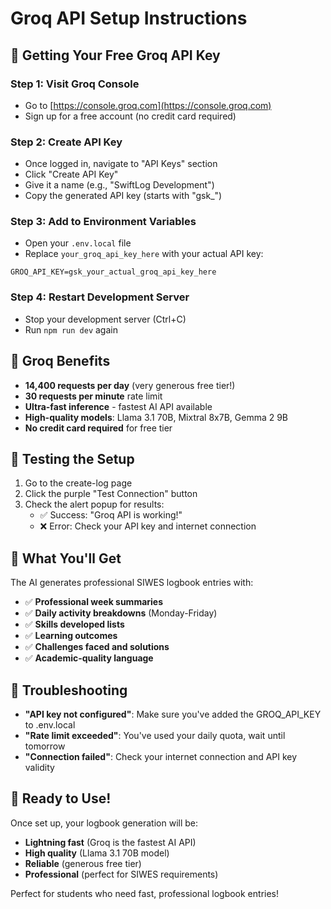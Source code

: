 # Groq API Setup Instructions

## 🚀 Getting Your Free Groq API Key

### Step 1: Visit Groq Console
- Go to [https://console.groq.com](https://console.groq.com)
- Sign up for a free account (no credit card required)

### Step 2: Create API Key
- Once logged in, navigate to "API Keys" section
- Click "Create API Key"
- Give it a name (e.g., "SwiftLog Development")
- Copy the generated API key (starts with "gsk_")

### Step 3: Add to Environment Variables
- Open your `.env.local` file
- Replace `your_groq_api_key_here` with your actual API key:
```
GROQ_API_KEY=gsk_your_actual_groq_api_key_here
```

### Step 4: Restart Development Server
- Stop your development server (Ctrl+C)
- Run `npm run dev` again

## 🎯 Groq Benefits

- **14,400 requests per day** (very generous free tier!)
- **30 requests per minute** rate limit
- **Ultra-fast inference** - fastest AI API available
- **High-quality models**: Llama 3.1 70B, Mixtral 8x7B, Gemma 2 9B
- **No credit card required** for free tier

## 🧪 Testing the Setup

1. Go to the create-log page
2. Click the purple "Test Connection" button
3. Check the alert popup for results:
   - ✅ Success: "Groq API is working!"
   - ❌ Error: Check your API key and internet connection

## 🎨 What You'll Get

The AI generates professional SIWES logbook entries with:
- ✅ **Professional week summaries**
- ✅ **Daily activity breakdowns** (Monday-Friday)
- ✅ **Skills developed lists**
- ✅ **Learning outcomes**
- ✅ **Challenges faced and solutions**
- ✅ **Academic-quality language**

## 🔧 Troubleshooting

- **"API key not configured"**: Make sure you've added the GROQ_API_KEY to .env.local
- **"Rate limit exceeded"**: You've used your daily quota, wait until tomorrow
- **"Connection failed"**: Check your internet connection and API key validity

## 🚀 Ready to Use!

Once set up, your logbook generation will be:
- **Lightning fast** (Groq is the fastest AI API)
- **High quality** (Llama 3.1 70B model)
- **Reliable** (generous free tier)
- **Professional** (perfect for SIWES requirements)

Perfect for students who need fast, professional logbook entries!
